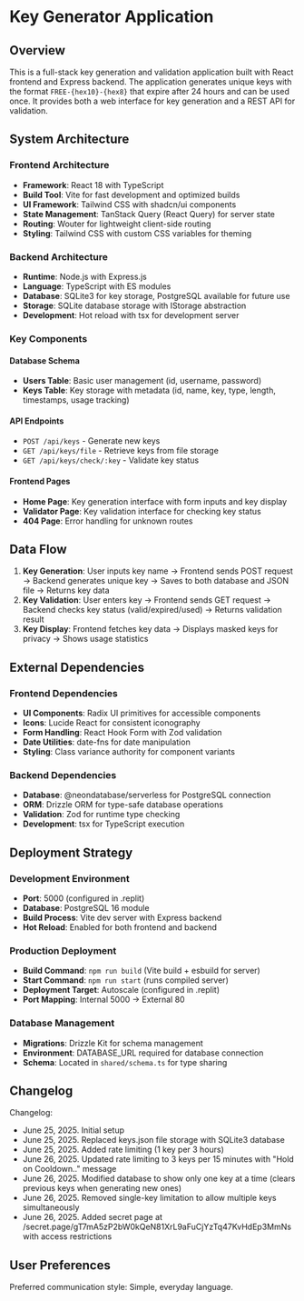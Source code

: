 # Key Generator Application

## Overview

This is a full-stack key generation and validation application built with React frontend and Express backend. The application generates unique keys with the format `FREE-{hex10}-{hex8}` that expire after 24 hours and can be used once. It provides both a web interface for key generation and a REST API for validation.

## System Architecture

### Frontend Architecture
- **Framework**: React 18 with TypeScript
- **Build Tool**: Vite for fast development and optimized builds
- **UI Framework**: Tailwind CSS with shadcn/ui components
- **State Management**: TanStack Query (React Query) for server state
- **Routing**: Wouter for lightweight client-side routing
- **Styling**: Tailwind CSS with custom CSS variables for theming

### Backend Architecture
- **Runtime**: Node.js with Express.js
- **Language**: TypeScript with ES modules
- **Database**: SQLite3 for key storage, PostgreSQL available for future use
- **Storage**: SQLite database storage with IStorage abstraction
- **Development**: Hot reload with tsx for development server

### Key Components

#### Database Schema
- **Users Table**: Basic user management (id, username, password)
- **Keys Table**: Key storage with metadata (id, name, key, type, length, timestamps, usage tracking)

#### API Endpoints
- `POST /api/keys` - Generate new keys
- `GET /api/keys/file` - Retrieve keys from file storage
- `GET /api/keys/check/:key` - Validate key status

#### Frontend Pages
- **Home Page**: Key generation interface with form inputs and key display
- **Validator Page**: Key validation interface for checking key status
- **404 Page**: Error handling for unknown routes

## Data Flow

1. **Key Generation**: User inputs key name → Frontend sends POST request → Backend generates unique key → Saves to both database and JSON file → Returns key data
2. **Key Validation**: User enters key → Frontend sends GET request → Backend checks key status (valid/expired/used) → Returns validation result
3. **Key Display**: Frontend fetches key data → Displays masked keys for privacy → Shows usage statistics

## External Dependencies

### Frontend Dependencies
- **UI Components**: Radix UI primitives for accessible components
- **Icons**: Lucide React for consistent iconography
- **Form Handling**: React Hook Form with Zod validation
- **Date Utilities**: date-fns for date manipulation
- **Styling**: Class variance authority for component variants

### Backend Dependencies
- **Database**: @neondatabase/serverless for PostgreSQL connection
- **ORM**: Drizzle ORM for type-safe database operations
- **Validation**: Zod for runtime type checking
- **Development**: tsx for TypeScript execution

## Deployment Strategy

### Development Environment
- **Port**: 5000 (configured in .replit)
- **Database**: PostgreSQL 16 module
- **Build Process**: Vite dev server with Express backend
- **Hot Reload**: Enabled for both frontend and backend

### Production Deployment
- **Build Command**: `npm run build` (Vite build + esbuild for server)
- **Start Command**: `npm run start` (runs compiled server)
- **Deployment Target**: Autoscale (configured in .replit)
- **Port Mapping**: Internal 5000 → External 80

### Database Management
- **Migrations**: Drizzle Kit for schema management
- **Environment**: DATABASE_URL required for database connection
- **Schema**: Located in `shared/schema.ts` for type sharing

## Changelog

Changelog:
- June 25, 2025. Initial setup  
- June 25, 2025. Replaced keys.json file storage with SQLite3 database
- June 25, 2025. Added rate limiting (1 key per 3 hours)
- June 26, 2025. Updated rate limiting to 3 keys per 15 minutes with "Hold on Cooldown.." message
- June 26, 2025. Modified database to show only one key at a time (clears previous keys when generating new ones)
- June 26, 2025. Removed single-key limitation to allow multiple keys simultaneously
- June 26, 2025. Added secret page at /secret.page/gT7mA5zP2bW0kQeN81XrL9aFuCjYzTq47KvHdEp3MmNs with access restrictions

## User Preferences

Preferred communication style: Simple, everyday language.